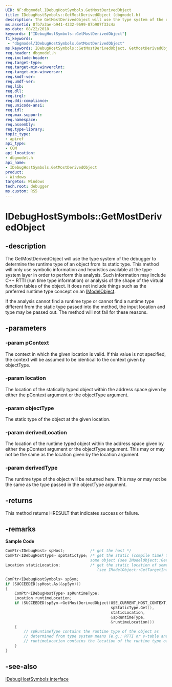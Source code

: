```yaml
---
UID: NF:dbgmodel.IDebugHostSymbols.GetMostDerivedObject
title: IDebugHostSymbols::GetMostDerivedObject (dbgmodel.h)
description: The GetMostDerivedObject will use the type system of the debugger to determine the runtime type of an object from its static type.
ms.assetid: 8fb7a3ae-b941-4332-9699-87b907f33c4a
ms.date: 08/22/2018
keywords: ["IDebugHostSymbols::GetMostDerivedObject"]
f1_keywords:
 - "dbgmodel/IDebugHostSymbols.GetMostDerivedObject"
ms.keywords: IDebugHostSymbols::GetMostDerivedObject, GetMostDerivedObject, IDebugHostSymbols.GetMostDerivedObject, IDebugHostSymbols::GetMostDerivedObject, IDebugHostSymbols.GetMostDerivedObject
req.header: dbgmodel.h
req.include-header:
req.target-type:
req.target-min-winverclnt:
req.target-min-winversvr:
req.kmdf-ver:
req.umdf-ver:
req.lib:
req.dll:
req.irql: 
req.ddi-compliance:
req.unicode-ansi:
req.idl:
req.max-support:
req.namespace:
req.assembly:
req.type-library: 
topic_type: 
- apiref
api_type: 
- COM
api_location: 
- dbgmodel.h
api_name: 
- IDebugHostSymbols.GetMostDerivedObject
product:
- Windows
targetos: Windows
tech.root: debugger
ms.custom: RS5
---
```


# IDebugHostSymbols::GetMostDerivedObject


## -description

The GetMostDerivedObject will use the type system of the debugger to determine the runtime type of an object from its static type. This method will only use symbolic information and heuristics available at the type system layer in order to perform this analysis. Such information may include C++ RTTI (run time type information) or analysis of the shape of the virtual function tables of the object. It does not include things such as the preferred runtime type concept on an [IModelObject](nn-dbgmodel-imodelobject.md). 

If the analysis cannot find a runtime type or cannot find a runtime type different from the static type passed into the method, the input location and type may be passed out. The method will not fail for these reasons. 


## -parameters

### -param pContext
The context in which the given location is valid. If this value is not specified, the context will be assumed to be identical to the context given by objectType.

### -param location
The location of the statically typed object within the address space given by either the pContext argument or the objectType argument.

### -param objectType
The static type of the object at the given location.

### -param derivedLocation
The location of the runtime typed object within the address space given by either the pContext argument or the objectType argument. This may or may not be the same as the location given by the location argument.
  
### -param derivedType
The runtime type of the object will be returned here. This may or may not be the same as the type passed in the objectType argument.

## -returns
This method returns HRESULT that indicates success or failure.

## -remarks

**Sample Code**

```cpp
ComPtr<IDebugHost> spHost;           /* get the host */
ComPtr<IDebugHostType> spStaticType; /* get the static (compile time) type of 
                                     some object (see IModelObject::GetTargetInfo) */
Location staticLocation;             /* get the static location of some object
                                        (see IModelObject::GetTargetInfo) */

ComPtr<IDebugHostSymbols> spSym;
if (SUCCEEDED(spHost.As(&spSym)))
{
    ComPtr<IDebugHostType> spRuntimeType;
    Location runtimeLocation;
    if (SUCCEEDED(spSym->GetMostDerivedObject(USE_CURRENT_HOST_CONTEXT,
                                              spStaticType.Get(), 
                                              staticLocation, 
                                              &spRuntimeType, 
                                              &runtimeLocation)))
    {
        // spRuntimeType contains the runtime type of the object as 
        // determined from type system means (e.g.: RTTI or v-table analysis)
        // runtimeLocation contains the location of the runtime type of the object
    }
}
```



## -see-also
[IDebugHostSymbols interface](nn-dbgmodel-idebughostsymbols.md)
